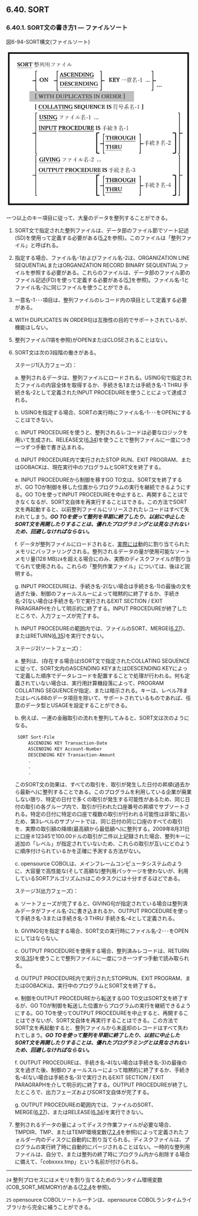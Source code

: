 ## 6.40. SORT

### 6.40.1. SORT文の書き方1 ― ファイルソート

図6-94-SORT構文(ファイルソート)

![alt text](Image/6-94-Sort.png)

一つ以上のキー項目に従って、大量のデータを整列することができる。

1. SORT文で指定された整列ファイルは、データ部のファイル節でソート記述(SD)を使用って定義する必要がある([5.2](5-2.md)を参照)。このファイルは「整列ファイル」と呼ばれる。

2. 指定する場合、ファイル名-1およびファイル名-2は、ORGANIZATION LINE SEQUENTIALまたはORGANIZATION RECORD BINARY SEQUENTIALファイルを参照する必要がある。これらのファイルは、データ部のファイル節のファイル記述(FD)を使って定義する必要がある([5.1](5-1.md#51-ファイル記述)を参照)。ファイル名-1とファイル名-2に同じファイルを使うことができる。

3. 一意名-1･･･項目は、整列ファイルのレコード内の項目として定義する必要がある。

4. WITH DUPLICATES IN ORDER句は互換性の目的でサポートされているが、機能はしない。

5. 整列ファイル(1項を参照)がOPENまたはCLOSEされることはない。

6. SORT文は次の3段階の働きがある。

    ステージ1(入力フェーズ)：

    a. 整列されるデータは、整列ファイルにロードされる。USING句で指定されたファイルの内容全体を取得するか、手続き名1または手続き名-1 THRU 手続き名-2として定義されたINPUT PROCEDUREを使うことによって達成される。

    b. USINGを指定する場合、SORTの実行時にファイル名-1･･･をOPENにすることはできない。

    c. INPUT PROCEDUREを使うと、整列されるレコードは必要なロジックを用いて生成され、RELEASE文([6.34](6-34.md))を使うことで整列ファイルに一度につき一つずつ手動で書き込まれる。

    d. INPUT PROCEDURE内で実行されたSTOP RUN、EXIT PROGRAM、またはGOBACKは、現在実行中のプログラムとSORT文を終了する。

    e. INPUT PROCEDUREから制御を移すGO TO文は、SORT文を終了するが、GO TOが制御を移した位置からプログラムの実行を継続できるようにする。GO TOを使ってINPUT PROCEDUREを中止すると、再開することはできなくなるが、SORT文自体を再実行することはできる。この方法でSORT文を再起動すると、以前整列ファイルにリリースされたレコードはすべて失われてしまう。**_GO TOを使って整列を早期に終了したり、以前に中止したSORT文を再開したりすることは、優れたプログラミングとは見なされないため、回避しなければならない。_** 

    f. データが整列ファイルにロードされると、<u>実際には</u>動的に割り当てられたメモリにバッファリングされる。整列されるデータの量が使用可能なソートメモリ量(128 MB)`24`を超える場合にのみ、実際のディスクファイルが割り当てられて使用される。これらの「整列作業ファイル」については、後ほど説明する。

    g. INPUT PROCEDUREは、手続き名-2(ない場合は手続き名-1)の最後の文を過ぎた後、制御のフォールスルーによって暗黙的に終了するか、手続き名-2(ない場合は手続き名-1)で実行されるEXIT SECTION / EXIT PARAGRAPHを介して明示的に終了する。INPUT PROCEDUREが終了したところで、入力フェーズが完了する。

    h. INPUT PROCEDUREの範囲内では、ファイルのSORT、MERGE([6.27](6-27.md))、またはRETURN([6.35](6-35.md))を実行できない。

    ステージ2(ソートフェーズ)：

    a. 整列は、(存在する場合は)SORT文で指定されたCOLLATING SEQUENCEに従って、SORT文内のASCENDING KEYまたはDESCENDING KEYによって定義した順序でデータレコードを配置することで処理が行われる。何も定義されていない場合は、実行用計算機段落によって、PROGRAM COLLATING SEQUENCEが指定、または暗示される。キーは、レベル78またはレベル88のデータ項目を除いて、サポートされているものであれば、任意のデータ型とUSAGEを設定することができる。

    b. 例えば、一連の金融取引の流れを整列してみると、SORT文は次のようになる。

        SORT Sort-File
            ASCENDING KEY Transaction-Date
            ASCENDING KEY Account-Number
            DESCENDING KEY Transaction-Amount
            .
            .
            . 


     このSORT文の効果は、すべての取引を、取引が発生した日付の昇順(過去から最新へ)に整列することである。このプログラムを利用している企業が廃業しない限り、特定の日付で多くの取引が発生する可能性があるため、同じ日付の取引の各グループ内で、取引が行われた口座番号の昇順でサブソートされる。特定の日付に特定の口座で複数の取引が行われる可能性は非常に高いため、第3レベルのサブソートでは、同じ日付の同じ口座のすべての取引を、実際の取引額の降順(最高額から最低額へ)に整列する。2009年8月31日に口座＃12345で100.00ドルの取引が二件以上記録された場合、整列キーに追加の「レベル」が指定されていないため、これらの取引が互いにどのように順序付けられているかを正確に予測する方法がない。

    c. opensource COBOLは、メインフレームコンピュータシステムのように、大容量で高性能な(そして高額な)整列用パッケージを使わないが、利用しているSORTアルゴリズム`25`はこのタスクには十分すぎるほどである。

    ステージ3(出力フェーズ)：

    a. ソートフェーズが完了すると、GIVING句が指定されている場合は整列済みデータがファイル名-2に書き込まれるか、OUTPUT PROCEDUREを使って手続き名-3または手続き名-3 THRU 手続き名-4として定義される。

    b. GIVING句を指定する場合、SORT文の実行時にファイル名-2･･･をOPENにしてはならない。

    c. OUTPUT PROCEDUREを使用する場合、整列済みレコードは、RETURN文([6.35](6-35.md))を使うことで整列ファイルに一度につき一つずつ手動で読み取られる。

    d. OUTPUT PROCEDURE内で実行されたSTOPRUN、EXIT PROGRAM、またはGOBACKは、実行中のプログラムとSORT文を終了する。

    e. 制御をOUTPUT PROCEDUREから転送するGO TO文はSORT文を終了するが、GO TOが制御を転送した位置からプログラムの実行を継続できるようにする。GO TOを使ってOUTPUT PROCEDUREを中止すると、再開することはできないが、SORT文自体を再実行することはできる。この方法でSORT文を再起動すると、整列ファイルから未返却のレコードはすべて失われてしまう。**_GO TOを使って整列を早期に終了したり、以前に中止したSORT文を再開したりすることは、優れたプログラミングとは見なされないため、回避しなければならない。_** 

    f. OUTPUT PROCEDUREは、手続き名-4(ない場合は手続き名-3)の最後の文を過ぎた後、制御のフォールスルーによって暗黙的に終了するか、手続き名-4(ない場合は手続き名-3)で実行されるEXIT SECTION / EXIT PARAGRAPHを介して明示的に終了する。OUTPUT PROCEDUREが終了したところで、出力フェーズおよびSORT文自体が完了する。

    g. OUTPUT PROCEDUREの範囲内では、ファイルのSORT、MERGE([6.27](6-27.md))、またはRELEASE([6.34](6-34.md))を実行できない。

7. 整列されるデータの量によってディスク作業ファイルが必要な場合、TMPDIR、TMP、またはTEMP環境変数([7.2.4](7-2.md)を参照)によって定義されたフォルダー内のディスクに自動的に割り当てられる。ディスクファイルは、プログラムの実行終了時に自動的にパージされることはない。一時的な整列用ファイルは、自分で、または整列の終了時にプログラム内から削除する場合に備えて、「cobxxxx.tmp」という名前が付けられる。

---
`24` 整列プロセスにはメモリを割り当てるためのランタイム環境変数(COB_SORT_MEMORY)がある([7.2.4](7-2.md)を参照)。

`25` opensource COBOLソートルーチンは、opensource COBOLランタイムライブラリから完全に補うことができる。
